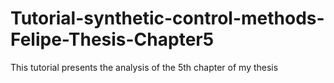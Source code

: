 # Tutorial-synthetic-control-methods-Felipe-Thesis-Chapter5
 This tutorial presents the analysis of the 5th chapter of my thesis
